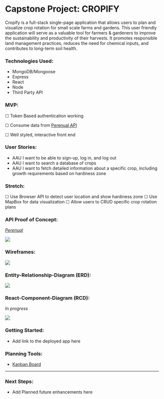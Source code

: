 # Capstone Project: CROPIFY

Cropify is a full-stack single-page application that allows users to plan and visualize crop rotation for small scale farms and gardens. This user friendly application will serve as a valuable tool for farmers & gardeners to improve the sustainability and productivity of their harvests. It promotes responsible land management practices, reduces the need for chemical inputs, and contributes to long-term soil health.

### Technologies Used:

- MongoDB/Mongoose
- Express
- React
- Node
- Third Party API

### MVP:

☐ Token Based authentication working

☐ Consume data from [Perenual API](https://perenual.com/docs/api)

☐ Well styled, interactive front end

### User Stories:

- AAU I want to be able to sign-up, log in, and log out
- AAU I want to search a database of crops
- AAU I want to fetch detailed information about a specific crop, including growth requirements based on hardiness zone

### Stretch:

☐ Use Browser API to detect user location and show hardiness zone
☐ Use MapBox for data visualization
☐ Allow users to CRUD specific crop rotation plans

### API Proof of Concept:

[_Perenual_](https://perenual.com/docs/api)

![](https://hackmd.io/_uploads/SkiBgHIR3.png)

### Wireframes:

![](https://hackmd.io/_uploads/H1siJUUC2.png)

### Entity-Relationship-Diagram (ERD):

![](https://hackmd.io/_uploads/r1BD3DLCn.png)

### React-Component-Diagram (RCD):

_In progress_

![](https://hackmd.io/_uploads/Sk9uXLUA2.png)

### Getting Started:

- Add link to the deployed app here

### Planning Tools:

- [Kanban Board](https://www.notion.so/59c675c3b16f40df98e1c6d2ccdefe67?v=f423c26644104be7acc0e4b8f271ea89&pvs=4)
<hr>

### Next Steps:

- Add Planned future enhancements here
